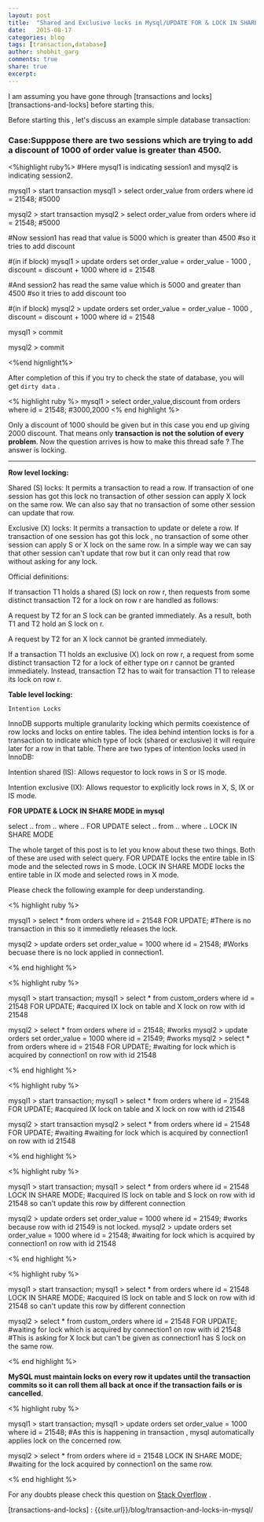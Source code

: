 ```yaml
---
layout: post
title:  "Shared and Exclusive locks in Mysql/UPDATE FOR & LOCK IN SHARE MODE query"
date:   2015-08-17
categories: blog
tags: [transaction,database]
author: shobhit_garg
comments: true
share: true
excerpt:
---
```


I am assuming you have gone through [transactions and locks][transactions-and-locks] before starting this.

Before starting this , let's discuss an example simple database transaction:

### Case:Supppose there are two sessions which are trying to add a discount of 1000 of order value is greater than 4500.


<%highlight ruby%>
#Here mysql1 is indicating session1 and mysql2 is indicating session2.

mysql1 > start transaction
mysql1 > select order_value from orders where id = 21548;
#5000


mysql2 > start transaction
mysql2 > select order_value from orders where id = 21548;
#5000

#Now session1 has read that value is 5000 which is greater than 4500
#so it tries to add discount

#(in if block)
mysql1 > update orders set order_value = order_value - 1000 , discount = discount + 1000 where id = 21548


#And session2 has read the same value which is 5000 and greater than 4500
#so it tries to add discount too

#(in if block)
mysql2 > update orders set order_value = order_value - 1000 , discount = discount + 1000 where id = 21548


mysql1 > commit

mysql2 > commit

<%end hignlight%>


After completion of this if you try to check the state of database, you will get `dirty data` .

<% highlight ruby %>
mysql1 > select order_value,discount from orders where id = 21548;
#3000,2000
<% end highlight %>

Only a discount of 1000 should be given but in this case you end up giving 2000 discount. That means only __transaction is not the solution of every problem__. Now the question arrives is how to make this thread safe ? The answer is locking.

-------------------------------------------------------------------------------------------------------------------------------


__Row level locking:__ 

Shared (S) locks: It permits a transaction to read a row. If transaction of one session has got this lock no transaction of other session can apply X lock on the same row. We can also say that no transaction of some other session can update that row.

Exclusive (X) locks: It permits a transaction to update or delete a row. If transaction of one session has got this lock , no transaction of some other session can apply S or X lock on the same row.
In a simple way we can say that other session can't update that row but it can only read that row without asking for any lock.


Official definitions:

If transaction T1 holds a shared (S) lock on row r, then requests from some distinct transaction T2 for a lock on row r are handled as follows:

A request by T2 for an S lock can be granted immediately. As a result, both T1 and T2 hold an S lock on r.

A request by T2 for an X lock cannot be granted immediately.


If a transaction T1 holds an exclusive (X) lock on row r, a request from some distinct transaction T2 for a lock of either type on r cannot be granted immediately. Instead, transaction T2 has to wait for transaction T1 to release its lock on row r.



__Table level locking:__

`Intention Locks`

InnoDB supports multiple granularity locking which permits coexistence of row locks and locks on entire tables.  The idea behind intention locks is for a transaction to indicate which type of lock (shared or exclusive) it will require later for a row in that table. There are two types of intention locks used in InnoDB:

Intention shared (IS): Allows requestor to lock rows in S or IS mode.

Intention exclusive (IX): Allows requestor to explicitly lock rows in X, S, IX or IS mode.




__FOR UPDATE & LOCK IN SHARE MODE in mysql__

select .. from .. where .. FOR UPDATE
select .. from .. where .. LOCK IN SHARE MODE

The whole target of this post is to let you know about these two things. Both of these are used with select query.
FOR UPDATE  locks the entire table in IS mode and the selected rows in S mode.
LOCK IN SHARE MODE locks the entire table in IX mode and selected rows in X mode.

Please check the following example for deep understanding.

<% highlight ruby %>

mysql1 > select * from orders where id = 21548 FOR UPDATE; 
#There is no transaction in this so it immedietly releases the lock.

mysql2 > update orders set order_value = 1000 where id = 21548;
#Works becuase there is no lock applied in connection1.

<% end highlight %>


<% highlight ruby %>

mysql1 > start transaction;
mysql1 > select * from custom_orders where id = 21548 FOR UPDATE;
#acquired IX lock on table and X lock on row with id 21548



mysql2 > select * from orders where id = 21548; 
#works
mysql2 > update orders set order_value = 1000 where id = 21549; 
#works
mysql2 > select * from orders where id = 21548 FOR UPDATE; 
#waiting for lock which is acquired by connection1 on row with id 21548 

<% end highlight %>

<% highlight ruby %>

mysql1 > start transaction;
mysql1 > select * from orders where id = 21548 FOR UPDATE;
#acquired IX lock on table and X lock on row with id 21548

mysql2 > start transaction
mysql2 > select * from orders where id = 21548 FOR UPDATE; #waiting
#waiting for lock which is acquired by connection1 on row with id 21548 

<% end highlight %>

<% highlight ruby %>

mysql1 > start transaction;
mysql1 > select * from orders where id = 21548 LOCK IN SHARE MODE;
#acquired IS lock on table and S lock on row with id 21548 so can't update this row by different connection

mysql2 > update orders set order_value = 1000 where id = 21549;	
#works because row with id 21549 is not locked.
mysql2 > update orders set order_value = 1000 where id = 21548;
#waiting for lock which is acquired by connection1 on row with id 21548 


<% end highlight %>


<% highlight ruby %>

mysql1 > start transaction;
mysql1 > select * from orders where id = 21548 LOCK IN SHARE MODE;
#acquired IS lock on table and S lock on row with id 21548 so can't update this row by different connection


mysql2 > select * from custom_orders where id = 21548 FOR UPDATE;
#waiting for lock which is acquired by connection1 on row with id 21548 
#This is asking for X lock but can't be given as connection1 has S lock on the same row.

<% end highlight %>



__MySQL must maintain locks on every row it updates until the transaction commits so it can roll them all back at once if the transaction fails or is cancelled.__

<% highlight ruby %>

mysql1 >  start transaction;
mysql1 > update orders set order_value = 1000 where id = 21548;
#As this is happening in transaction , mysql automatically applies lock on the concerned row.


mysql2 > select * from orders where id = 21548 LOCK IN SHARE MODE;
#waiting for the lock acquired by connection1 on the same row. 

<% end highlight %>

For any doubts please check this question on [Stack Overflow][is-ix-lock-question] .

[is-ix-lock-question]: http://stackoverflow.com/questions/31880185/how-locks-s-x-is-ix-work-in-mysql-with-queries-like-for-update-lock-in-share-m
[transactions-and-locks] : {{site.url}}/blog/transaction-and-locks-in-mysql/




